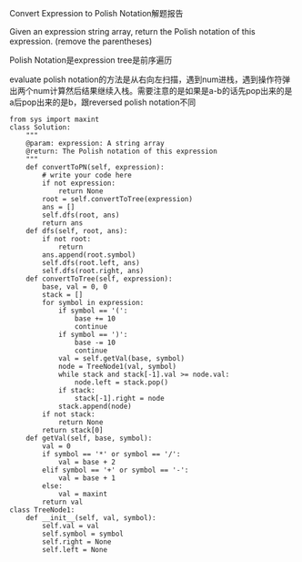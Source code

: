 Convert Expression to Polish Notation解题报告

Given an expression string array, return the Polish notation of this expression. \(remove the parentheses\)

Polish Notation是expression tree是前序遍历

evaluate polish notation的方法是从右向左扫描，遇到num进栈，遇到操作符弹出两个num计算然后结果继续入栈。需要注意的是如果是a-b的话先pop出来的是a后pop出来的是b，跟reversed polish notation不同

```
from sys import maxint
class Solution:
    """
    @param: expression: A string array
    @return: The Polish notation of this expression
    """
    def convertToPN(self, expression):
        # write your code here
        if not expression:
            return None
        root = self.convertToTree(expression)
        ans = []
        self.dfs(root, ans)
        return ans
    def dfs(self, root, ans):
        if not root:
            return
        ans.append(root.symbol)
        self.dfs(root.left, ans)
        self.dfs(root.right, ans)
    def convertToTree(self, expression):
        base, val = 0, 0
        stack = []
        for symbol in expression:
            if symbol == '(':
                base += 10
                continue
            if symbol == ')':
                base -= 10
                continue
            val = self.getVal(base, symbol)
            node = TreeNode1(val, symbol)
            while stack and stack[-1].val >= node.val:
                node.left = stack.pop()
            if stack:
                stack[-1].right = node
            stack.append(node)
        if not stack:
            return None
        return stack[0]
    def getVal(self, base, symbol):
        val = 0
        if symbol == '*' or symbol == '/':
            val = base + 2
        elif symbol == '+' or symbol == '-':
            val = base + 1
        else:
            val = maxint
        return val
class TreeNode1:
    def __init__(self, val, symbol):
        self.val = val
        self.symbol = symbol
        self.right = None
        self.left = None
```




